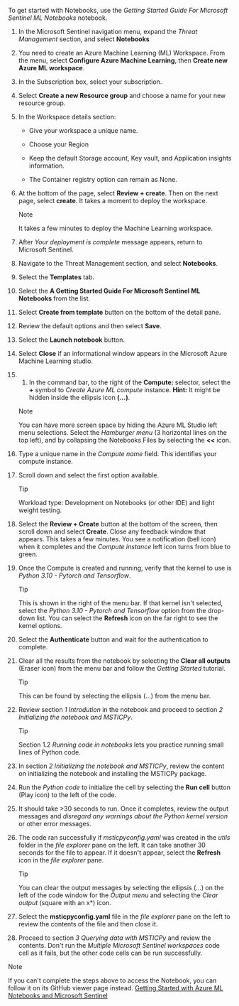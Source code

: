 To get started with Notebooks, use the *Getting Started Guide For Microsoft Sentinel ML Notebooks* notebook.

1. In the Microsoft Sentinel navigation menu, expand the *Threat Management* section, and select **Notebooks**

1. You need to create an Azure Machine Learning (ML) Workspace. From the menu, select **Configure Azure Machine Learning**, then **Create new Azure ML workspace**.

1. In the Subscription box, select your subscription.

1. Select **Create a new Resource group** and choose a name for your new resource group.

1. In the Workspace details section:

    - Give your workspace a unique name.

    - Choose your Region

    - Keep the default Storage account, Key vault, and Application insights information.

    - The Container registry option can remain as None.

1. At the bottom of the page, select **Review + create**. Then on the next page, select **create**. It takes a moment to deploy the workspace.

    > [!NOTE]
    > It takes a few minutes to deploy the Machine Learning workspace.

1. After *Your deployment is complete* message appears, return to Microsoft Sentinel.

1. Navigate to the Threat Management section, and select **Notebooks**.

1. Select the **Templates** tab.

1. Select the **A Getting Started Guide For Microsoft Sentinel ML Notebooks** from the list.

1. Select **Create from template** button on the bottom of the detail pane.

1. Review the default options and then select **Save**.

1. Select the **Launch notebook** button.

1. Select **Close** if an informational window appears in the Microsoft Azure Machine Learning studio.

1. 1. In the command bar, to the right of the **Compute:**  selector, select the **+** symbol to *Create Azure ML compute* instance. **Hint:** It might be hidden inside the ellipsis icon **(...)**.

    > [!NOTE]
    > You can have more screen space by hiding the Azure ML Studio left menu selections. Select the *Hamburger menu* (3 horizontal lines on the top left), and by collapsing the Notebooks Files by selecting the **<<** icon.

1. Type a unique name in the *Compute name* field. This identifies your compute instance.

1. Scroll down and select the first option available.

    > [!TIP]
    > Workload type: Development on Notebooks (or other IDE) and light weight testing.

1. Select the **Review + Create** button at the bottom of the screen, then scroll down and select **Create**. Close any feedback window that appears. This takes a few minutes. You see a notification (bell icon) when it completes and the *Compute instance* left icon turns from blue to green.

1. Once the Compute is created and running, verify that the kernel to use is *Python 3.10 - Pytorch and Tensorflow*.

    > [!TIP]
    > This is shown in the right of the menu bar. If that kernel isn't selected, select the *Python 3.10 - Pytorch and Tensorflow* option from the drop-down list. You can select the **Refresh** icon on the far right to see the kernel options.

1. Select the **Authenticate** button and wait for the authentication to complete.

1. Clear all the results from the notebook by selecting the **Clear all outputs** (Eraser icon) from the menu bar and follow the *Getting Started* tutorial.

    > [!TIP]
    > This can be found by selecting the ellipsis (...) from the menu bar.

1. Review section *1 Introdution* in the notebook and proceed to section *2 Initializing the notebook and MSTICPy*.

    > [!TIP]
    > Section 1.2 *Running code in notebooks* lets you practice running small lines of Python code.

1. In section *2 Initializing the notebook and MSTICPy*, review the content on initializing the notebook and installing the MSTICPy package.

1. Run the *Python code* to initialize the cell by selecting the **Run cell** button (Play icon) to the left of the code.

1. It should take >30 seconds to run. Once it completes, review the output messages and *disregard any warnings about the Python kernel version* or other error messages.

1. The code ran successfully if *msticpyconfig.yaml* was created in the *utils* folder in the *file explorer* pane on the left. It can take another 30 seconds for the file to appear. If it doesn't appear, select the **Refresh** icon in the *file explorer* pane.

    > [!TIP]
    > You can clear the output messages by selecting the ellipsis (...) on the left of the code window for the *Output menu* and selecting the *Clear output* (square with an x*) icon.

1. Select the **msticpyconfig.yaml** file in the *file explorer* pane on the left to review the contents of the file and then close it.

1. Proceed to section *3 Querying data with MSTICPy* and review the contents. Don't run the *Multiple Microsoft Sentinel workspaces* code cell as it fails, but the other code cells can be run successfully.

> [!NOTE]
> If you can't complete the steps above to access the Notebook, you can follow it on its GitHub viewer page instead. [Getting Started with Azure ML Notebooks and Microsoft Sentinel](https://nbviewer.org/github/Azure/Azure-Sentinel-Notebooks/blob/master/A%20Getting%20Started%20Guide%20For%20Azure%20Sentinel%20ML%20Notebooks.ipynb)
